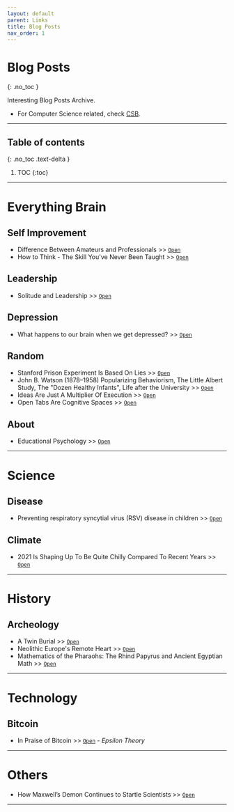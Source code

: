 ```yaml
---
layout: default
parent: Links
title: Blog Posts
nav_order: 1
---
```


#  Blog Posts
{: .no_toc }

Interesting Blog Posts Archive.

- For Computer Science related, check [CSB](../../../docs/links/blogCS).

---

## Table of contents
{: .no_toc .text-delta }

1. TOC
{:toc}

---

# Everything Brain

## Self Improvement

- Difference Between Amateurs and Professionals >> [`Open`](https://fs.blog/2017/08/amateurs-professionals/)
- How to Think - The Skill You've Never Been Taught >> [`Open`](https://fs.blog/2015/08/how-to-think/)

## Leadership

- Solitude and Leadership >> [`Open`](https://fs.blog/great-talks/solitude-and-leadership/)

## Depression

- What happens to our brain when we get depressed? >> [`Open`](https://thewalrus.ca/what-happens-to-our-brains-when-we-get-depressed/)

## Random

- Stanford Prison Experiment Is Based On Lies >> [`Open`](https://www.vox.com/science-and-health/2018/6/14/17464516/stanford-prison-experiment-audio)
- John B. Watson (1878–1958) Popularizing Behaviorism, The Little Albert Study, The "Dozen Healthy Infants", Life after the University >> [`Open`](https://education.stateuniversity.com/pages/2543/Watson-John-B-1878-1958.html)
- Ideas Are Just A Multiplier Of Execution >> [`Open`](https://sive.rs/multiply)
- Open Tabs Are Cognitive Spaces >> [`Open`](https://rybakov.com/blog/open_tabs_are_cognitive_spaces/)

## About

- Educational Psychology >> [`Open`](https://education.stateuniversity.com/pages/1938/Educational-Psychology.html)

---

# Science

## Disease

- Preventing respiratory syncytial virus (RSV) disease in children >> [`Open`](https://science.sciencemag.org/content/372/6543/686)

## Climate

- 2021 Is Shaping Up To Be Quite Chilly Compared To Recent Years >> [`Open`](https://www.discovermagazine.com/environment/2021-is-shaping-up-to-be-chilly-compared-to-recent-years)

---

# History

## Archeology

- A Twin Burial >> [`Open`](https://www.archaeology.org/issues/423-2105/digs/9602-digs-austria-twin-burial)
- Neolithic Europe's Remote Heart >> [`Open`](https://www.archaeology.org/issues/61-1301/features/327-scotland-orkney-neolithic-brodgar)
- Mathematics of the Pharaohs: The Rhind Papyrus and Ancient Egyptian Math >> [`Open`](https://www.ancient-origins.net/artifacts-ancient-writings/rhind-papyrus-0013004)

---

# Technology

## Bitcoin

- In Praise of Bitcoin >> [`Open`](https://www.epsilontheory.com/in-praise-of-bitcoin/) - *Epsilon Theory*

---

# Others

- How Maxwell’s Demon Continues to Startle Scientists >> [`Open`](https://www.quantamagazine.org/how-maxwells-demon-continues-to-startle-scientists-20210422/)

---
